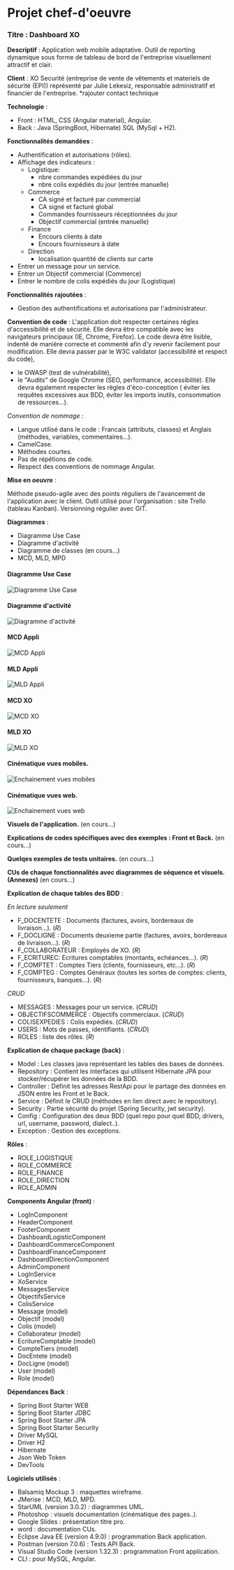 # Projet chef-d'oeuvre

### Titre : Dashboard XO

**Descriptif** : Application web mobile adaptative. 
               Outil de reporting dynamique sous forme de tableau de bord de l'entreprise 
               visuellement attractif et clair.

**Client** : XO Securité (entreprise de vente de vêtements et materiels de sécurité (EPI))
           représenté par Julie Lekesiz, responsable administratif et financier de l'entreprise.
*rajouter contact technique

**Technologie** :
- Front : HTML, CSS (Angular material), Angular.
- Back : Java (SpringBoot, Hibernate) SQL (MySql + H2).

**Fonctionnalités demandées** : 
- Authentification et autorisations (rôles).
- Affichage des indicateurs : 
	- Logistique:
		+ nbre commandes expédiées du jour
		+ nbre colis expédiés du jour (entrée manuelle)
	- Commerce
		+ CA signé et facturé par commercial
		+ CA signé et facturé global
		+ Commandes fournisseurs réceptionnées du jour
		+ Objectif commercial (entrée manuelle)
	- Finance
		+ Encours clients à date 
		+ Encours fournisseurs à date
	- Direction
		+ localisation quantité de clients sur carte
- Entrer un message pour un service.
- Entrer un Objectif commercial (Commerce)
- Entrer le nombre de colis expédiés du jour (Logistique)

**Fonctionnalités rajoutées** :
- Gestion des authentifications et autorisations par l'administrateur.

**Convention de code** : 
L'application doit respecter certaines règles d'accessibilité et de sécurité.
Elle devra être compatible avec les navigateurs principaux (IE, Chrome, Firefox).
Le code devra être lisible, indenté de manière correcte et commenté afin d'y 
revenir facilement pour modification.
Elle devra passer par le W3C validator (accessibilité et respect du code),
+ le OWASP (test de vulnérabilité),
+ le "Audits" de Google Chrome (SEO, performance, accessibilité).
Elle devra également respecter les règles d'éco-conception ( éviter les requêtes
excessives aux BDD, éviter les imports inutils, consommation de ressources...).

*Convention de nommage* : 
- Langue utilisé dans le code : Francais (attributs, classes) et Anglais (méthodes, variables, commentaires...).
- CamelCase.
- Méthodes courtes.
- Pas de répétions de code.
- Respect des conventions de nommage Angular.

**Mise en oeuvre** :

Méthode pseudo-agile avec des points réguliers de l'avancement de l'application avec le client.
Outil utilisé pour l'organisation : site Trello (tableau Kanban).
Versionning régulier avec GIT.

**Diagrammes** : 

- Diagramme Use Case
- Diagramme d'activité
- Diagramme de classes (en cours...)
- MCD, MLD, MPD

#### Diagramme Use Case
![Diagramme Use Case](Diagrammes/Use_Case_Diagram.JPG "Diagramme Use Case")

#### Diagramme d'activité
![Diagramme d'activité](Diagrammes/Activity_Diagram_XO.JPG "Diagramme d'activité")

#### MCD Appli
![MCD Appli](Diagrammes/MCD_Appli.JPG "MCD Appli")

#### MLD Appli
![MLD Appli](Diagrammes/MLD_Appli.JPG "MLD Appli")

#### MCD XO
![MCD XO](Diagrammes/MCD_XO.JPG "MCD XO")

#### MLD XO
![MLD XO](Diagrammes/MLD_XO.JPG "MLD XO")

#### Cinématique vues mobiles.
![Enchainement vues mobiles](Diagrammes/Enchainement_vues_mobiles.jpg "Enchainement vues mobiles")

#### Cinématique vues web.
![Enchainement vues web](Diagrammes/Enchainement_vues_web.jpg "Enchainement vues web")

**Visuels de l'application.** (en cours...)

**Explications de codes spécifiques avec des exemples : Front et Back.** (en cours...)

**Quelqes exemples de tests unitaires.** (en cours...)

**CUs de chaque fonctionnalités avec diagrammes de séquence et visuels. (Annexes)** (en cours...)

**Explication de chaque tables des BDD** :

*En lecture seulement*
- F_DOCENTETE : Documents (factures, avoirs, bordereaux de livraison...). (*R*)
- F_DOCLIGNE : Documents deuxieme partie (factures, avoirs, bordereaux de livraison...). (*R*)
- F_COLLABORATEUR : Employés de XO. (*R*)
- F_ECRITUREC: Ecritures comptables (montants, echéances...). (*R*)
- F_COMPTET : Comptes Tiers (clients, fournisseurs, etc...). (*R*)
- F_COMPTEG : Comptes Généraux (toutes les sortes de comptes: clients, fournisseurs, banques...). (*R*)

*CRUD*
- MESSAGES : Messages pour un service. (*CRUD*)
- OBJECTIFSCOMMERCE : Objectifs commerciaux. (*CRUD*)
- COLISEXPEDIES : Colis expédiés. (*CRUD*)
- USERS : Mots de passes, identifiants. (*CRUD*)
- ROLES : liste des rôles. (*R*)

**Explication de chaque package (back)** :

- Model : Les classes java représentant les tables des bases de données.
- Repository : Contient les interfaces qui utilisent Hibernate JPA pour stocker/récupérer les données de la BDD.
- Controller : Définit les adresses RestApi pour le partage des données en JSON entre les Front et le Back.
- Service : Définit le CRUD (méthodes en lien direct avec le repository).
- Security : Partie sécurité du projet (Spring Security, jwt security).
- Config : Configuration des deux BDD (quel repo pour quel BDD, drivers, url, username, password, dialect..).
- Exception : Gestion des exceptions.

**Rôles** :

- ROLE_LOGISTIQUE
- ROLE_COMMERCE
- ROLE_FINANCE
- ROLE_DIRECTION
- ROLE_ADMIN

**Components Angular (front)** :

- LogInComponent
- HeaderComponent
- FooterComponent
- DashboardLogisticComponent
- DashboardCommerceComponent
- DashboardFinanceComponent
- DashboardDirectionComponent
- AdminComponent
- LogInService
- XoService
- MessagesService
- ObjectifsService
- ColisService
- Message (model)
- Objectif (model)
- Colis (model)
- Collaborateur (model)
- EcritureComptable (model)
- CompteTiers (model)
- DocEntete (model)
- DocLigne (model)
- User (model)
- Role (model)

**Dépendances Back** :

- Spring Boot Starter WEB
- Spring Boot Starter JDBC
- Spring Boot Starter JPA
- Spring Boot Starter Security
- Driver MySQL
- Driver H2
- Hibernate
- Json Web Token
- DevTools

**Logiciels utilisés** :
- Balsamiq Mockup 3 : maquettes wireframe.
- JMerise : MCD, MLD, MPD.
- StarUML (version 3.0.2) : diagrammes UML.
- Photoshop : visuels documentation (cinématique des pages..).
- Google Slides : présentation titre pro.
- word : documentation CUs.
- Eclipse Java EE (version 4.9.0) : programmation Back application.
- Postman (version 7.0.6) : Tests API Back.
- Visual Studio Code (version 1.32.3) : programmation Front application.
- CLI : pour MySQL, Angular.

